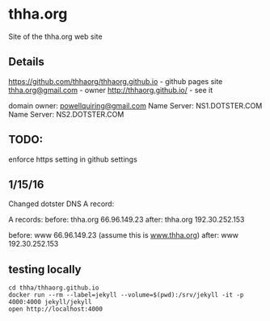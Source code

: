 # thha.org
Site of the thha.org web site

## Details
https://github.com/thhaorg/thhaorg.github.io - github pages site
thha.org@gmail.com - owner
http://thhaorg.github.io/ - see it

domain owner: 
powellquiring@gmail.com
Name Server: NS1.DOTSTER.COM
Name Server: NS2.DOTSTER.COM

## TODO:
enforce https setting in github settings

## 1/15/16
Changed dotster DNS A record:

A records:
before: thha.org 66.96.149.23
after: thha.org 192.30.252.153

before: www 66.96.149.23 (assume this is www.thha.org)
after: www 192.30.252.153

## testing locally

    cd thha/thhaorg.github.io
    docker run --rm --label=jekyll --volume=$(pwd):/srv/jekyll -it -p 4000:4000 jekyll/jekyll
    open http://localhost:4000
